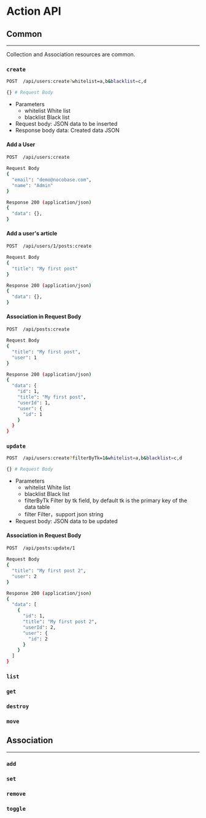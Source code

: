 # Action API

## Common

---

Collection and Association resources are common.

### `create`

```bash
POST  /api/users:create?whitelist=a,b&blacklist=c,d

{} # Request Body
```

- Parameters
  - whitelist White list
  - blacklist Black list
- Request body: JSON data to be inserted
- Response body data: Created data JSON

#### Add a User

```bash
POST  /api/users:create

Request Body
{
  "email": "demo@nocobase.com",
  "name": "Admin"
}

Response 200 (application/json)
{
  "data": {},
}
```

#### Add a user's article

```bash
POST  /api/users/1/posts:create

Request Body
{
  "title": "My first post"
}

Response 200 (application/json)
{
  "data": {},
}
```

#### Association in Request Body

```bash
POST  /api/posts:create

Request Body
{
  "title": "My first post",
  "user": 1
}

Response 200 (application/json)
{
  "data": {
    "id": 1,
    "title": "My first post",
    "userId": 1,
    "user": {
      "id": 1
    }
  }
}
```

### `update`

```bash
POST  /api/users:create?filterByTk=1&whitelist=a,b&blacklist=c,d

{} # Request Body
```

- Parameters
  - whitelist White list
  - blacklist Black list
  - filterByTk Filter by tk field, by default tk is the primary key of the data table
  - filter Filter，support json string
- Request body: JSON data to be updated

#### Association in Request Body

```bash
POST  /api/posts:update/1

Request Body
{
  "title": "My first post 2",
  "user": 2
}

Response 200 (application/json)
{
  "data": [
    {
      "id": 1,
      "title": "My first post 2",
      "userId": 2,
      "user": {
        "id": 2
      }
    }
  ]
}
```

### `list`

### `get`

### `destroy`

### `move`

## Association

---

### `add`

### `set`

### `remove`

### `toggle`




